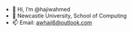 - 👋 Hi, I’m @hajiwahmed
- 🌱 Newcastle University, School of Computing 
- 📫 Email: awhaji6@outlook.com

<!---
hajiwahmed/hajiwahmed is a ✨ special ✨ repository because its `README.md` (this file) appears on your GitHub profile.
You can click the Preview link to take a look at your changes.
--->
